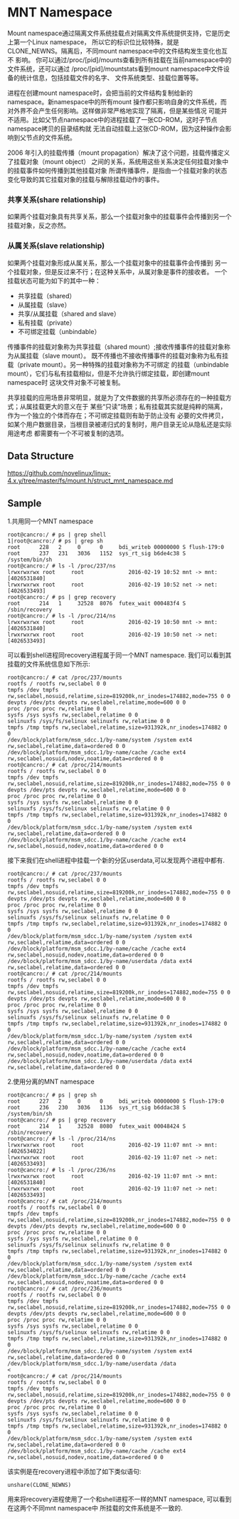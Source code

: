 MNT Namespace
========================================

Mount namespace通过隔离文件系统挂载点对隔离文件系统提供支持，它是历史上第一个Linux namespace，
所以它的标识位比较特殊，就是CLONE_NEWNS。隔离后，不同mount namespace中的文件结构发生变化也互不
影响。
你可以通过/proc/[pid]/mounts查看到所有挂载在当前namespace中的文件系统，还可以通过
/proc/[pid]/mountstats看到mount namespace中文件设备的统计信息，包括挂载文件的名字、
文件系统类型、挂载位置等等。

进程在创建mount namespace时，会把当前的文件结构复制给新的namespace。新namespace中的所有mount
操作都只影响自身的文件系统，而对外界不会产生任何影响。这样做非常严格地实现了隔离，但是某些情况
可能并不适用。比如父节点namespace中的进程挂载了一张CD-ROM，这时子节点namespace拷贝的目录结构就
无法自动挂载上这张CD-ROM，因为这种操作会影响到父节点的文件系统。

2006 年引入的挂载传播（mount propagation）解决了这个问题，挂载传播定义了挂载对象（mount object）
之间的关系，系统用这些关系决定任何挂载对象中的挂载事件如何传播到其他挂载对象
所谓传播事件，是指由一个挂载对象的状态变化导致的其它挂载对象的挂载与解除挂载动作的事件。

### 共享关系(share relationship)

如果两个挂载对象具有共享关系，那么一个挂载对象中的挂载事件会传播到另一个挂载对象，反之亦然。

### 从属关系(slave relationship)

如果两个挂载对象形成从属关系，那么一个挂载对象中的挂载事件会传播到
另一个挂载对象，但是反过来不行；在这种关系中，从属对象是事件的接收者。
一个挂载状态可能为如下的其中一种：

* 共享挂载（shared）
* 从属挂载（slave）
* 共享/从属挂载（shared and slave）
* 私有挂载（private）
* 不可绑定挂载（unbindable）

传播事件的挂载对象称为共享挂载（shared mount）;接收传播事件的挂载对象称为从属挂载（slave mount）。
既不传播也不接收传播事件的挂载对象称为私有挂载（private mount）。另一种特殊的挂载对象称为不可绑定
的挂载（unbindable mount），它们与私有挂载相似，但是不允许执行绑定挂载，即创建mount namespace时
这块文件对象不可被复制。

共享挂载的应用场景非常明显，就是为了文件数据的共享所必须存在的一种挂载方式；从属挂载更大的意义在于
某些“只读”场景；私有挂载其实就是纯粹的隔离，作为一个独立的个体而存在；不可绑定挂载则有助于防止没有
必要的文件拷贝，如某个用户数据目录，当根目录被递归式的复制时，用户目录无论从隐私还是实际用途考虑
都需要有一个不可被复制的选项。

Data Structure
----------------------------------------

https://github.com/novelinux/linux-4.x.y/tree/master/fs/mount.h/struct_mnt_namespace.md

Sample
----------------------------------------

1.共用同一个MNT namespace

```
root@cancro:/ # ps | grep shell
1|root@cancro:/ # ps | grep sh
root      228   2     0      0     bdi_writeb 00000000 S flush-179:0
root      237   231   3036   1152  sys_rt_sig b6de4c38 S /system/bin/sh
root@cancro:/ # ls -l /proc/237/ns
lrwxrwxrwx root     root              2016-02-19 10:52 mnt -> mnt:[4026531840]
lrwxrwxrwx root     root              2016-02-19 10:52 net -> net:[4026533493]
root@cancro:/ # ps | grep recovery
root      214   1     32528  8076  futex_wait 000483f4 S /sbin/recovery
root@cancro:/ # ls -l /proc/214/ns
lrwxrwxrwx root     root              2016-02-19 10:50 mnt -> mnt:[4026531840]
lrwxrwxrwx root     root              2016-02-19 10:50 net -> net:[4026533493]
```

可以看到shell进程同recovery进程属于同一个MNT namespace. 我们可以看到其挂载的文件系统信息如下所示:

```
root@cancro:/ # cat /proc/237/mounts
rootfs / rootfs rw,seclabel 0 0
tmpfs /dev tmpfs rw,seclabel,nosuid,relatime,size=819200k,nr_inodes=174882,mode=755 0 0
devpts /dev/pts devpts rw,seclabel,relatime,mode=600 0 0
proc /proc proc rw,relatime 0 0
sysfs /sys sysfs rw,seclabel,relatime 0 0
selinuxfs /sys/fs/selinux selinuxfs rw,relatime 0 0
tmpfs /tmp tmpfs rw,seclabel,relatime,size=931392k,nr_inodes=174882 0 0
/dev/block/platform/msm_sdcc.1/by-name/system /system ext4 rw,seclabel,relatime,data=ordered 0 0
/dev/block/platform/msm_sdcc.1/by-name/cache /cache ext4 rw,seclabel,nosuid,nodev,noatime,data=ordered 0 0
root@cancro:/ # cat /proc/214/mounts
rootfs / rootfs rw,seclabel 0 0
tmpfs /dev tmpfs rw,seclabel,nosuid,relatime,size=819200k,nr_inodes=174882,mode=755 0 0
devpts /dev/pts devpts rw,seclabel,relatime,mode=600 0 0
proc /proc proc rw,relatime 0 0
sysfs /sys sysfs rw,seclabel,relatime 0 0
selinuxfs /sys/fs/selinux selinuxfs rw,relatime 0 0
tmpfs /tmp tmpfs rw,seclabel,relatime,size=931392k,nr_inodes=174882 0 0
/dev/block/platform/msm_sdcc.1/by-name/system /system ext4 rw,seclabel,relatime,data=ordered 0 0
/dev/block/platform/msm_sdcc.1/by-name/cache /cache ext4 rw,seclabel,nosuid,nodev,noatime,data=ordered 0 0
```

接下来我们在shell进程中挂载一个新的分区userdata,可以发现两个进程中都有.

```
root@cancro:/ # cat /proc/237/mounts
rootfs / rootfs rw,seclabel 0 0
tmpfs /dev tmpfs rw,seclabel,nosuid,relatime,size=819200k,nr_inodes=174882,mode=755 0 0
devpts /dev/pts devpts rw,seclabel,relatime,mode=600 0 0
proc /proc proc rw,relatime 0 0
sysfs /sys sysfs rw,seclabel,relatime 0 0
selinuxfs /sys/fs/selinux selinuxfs rw,relatime 0 0
tmpfs /tmp tmpfs rw,seclabel,relatime,size=931392k,nr_inodes=174882 0 0
/dev/block/platform/msm_sdcc.1/by-name/system /system ext4 rw,seclabel,relatime,data=ordered 0 0
/dev/block/platform/msm_sdcc.1/by-name/cache /cache ext4 rw,seclabel,nosuid,nodev,noatime,data=ordered 0 0
/dev/block/platform/msm_sdcc.1/by-name/userdata /data ext4 rw,seclabel,relatime,data=ordered 0 0
root@cancro:/ # cat /proc/214/mounts
rootfs / rootfs rw,seclabel 0 0
tmpfs /dev tmpfs rw,seclabel,nosuid,relatime,size=819200k,nr_inodes=174882,mode=755 0 0
devpts /dev/pts devpts rw,seclabel,relatime,mode=600 0 0
proc /proc proc rw,relatime 0 0
sysfs /sys sysfs rw,seclabel,relatime 0 0
selinuxfs /sys/fs/selinux selinuxfs rw,relatime 0 0
tmpfs /tmp tmpfs rw,seclabel,relatime,size=931392k,nr_inodes=174882 0 0
/dev/block/platform/msm_sdcc.1/by-name/system /system ext4 rw,seclabel,relatime,data=ordered 0 0
/dev/block/platform/msm_sdcc.1/by-name/cache /cache ext4 rw,seclabel,nosuid,nodev,noatime,data=ordered 0 0
/dev/block/platform/msm_sdcc.1/by-name/userdata /data ext4 rw,seclabel,relatime,data=ordered 0 0
```

2.使用分离的MNT namespace

```
root@cancro:/ # ps | grep sh
root      227   2     0      0     bdi_writeb 00000000 S flush-179:0
root      236   230   3036   1136  sys_rt_sig b6ddac38 S /system/bin/sh
root@cancro:/ # ps | grep recovery
root      214   1     32528  8080  futex_wait 00048424 S /sbin/recovery
root@cancro:/ # ls -l /proc/214/ns
lrwxrwxrwx root     root              2016-02-19 11:07 mnt -> mnt:[4026534022]
lrwxrwxrwx root     root              2016-02-19 11:07 net -> net:[4026533493]
root@cancro:/ # ls -l /proc/236/ns
lrwxrwxrwx root     root              2016-02-19 11:07 mnt -> mnt:[4026531840]
lrwxrwxrwx root     root              2016-02-19 11:07 net -> net:[4026533493]
root@cancro:/ # cat /proc/214/mounts
rootfs / rootfs rw,seclabel 0 0
tmpfs /dev tmpfs rw,seclabel,nosuid,relatime,size=819200k,nr_inodes=174882,mode=755 0 0
devpts /dev/pts devpts rw,seclabel,relatime,mode=600 0 0
proc /proc proc rw,relatime 0 0
sysfs /sys sysfs rw,seclabel,relatime 0 0
selinuxfs /sys/fs/selinux selinuxfs rw,relatime 0 0
tmpfs /tmp tmpfs rw,seclabel,relatime,size=931392k,nr_inodes=174882 0 0
/dev/block/platform/msm_sdcc.1/by-name/system /system ext4 rw,seclabel,relatime,data=ordered 0 0
/dev/block/platform/msm_sdcc.1/by-name/cache /cache ext4 rw,seclabel,nosuid,nodev,noatime,data=ordered 0 0
root@cancro:/ # cat /proc/236/mounts
rootfs / rootfs rw,seclabel 0 0
tmpfs /dev tmpfs rw,seclabel,nosuid,relatime,size=819200k,nr_inodes=174882,mode=755 0 0
devpts /dev/pts devpts rw,seclabel,relatime,mode=600 0 0
proc /proc proc rw,relatime 0 0
sysfs /sys sysfs rw,seclabel,relatime 0 0
selinuxfs /sys/fs/selinux selinuxfs rw,relatime 0 0
tmpfs /tmp tmpfs rw,seclabel,relatime,size=931392k,nr_inodes=174882 0 0
/dev/block/platform/msm_sdcc.1/by-name/system /system ext4 rw,seclabel,relatime,data=ordered 0 0
/dev/block/platform/msm_sdcc.1/by-name/userdata /data                         <
root@cancro:/ # cat /proc/214/mounts
rootfs / rootfs rw,seclabel 0 0
tmpfs /dev tmpfs rw,seclabel,nosuid,relatime,size=819200k,nr_inodes=174882,mode=755 0 0
devpts /dev/pts devpts rw,seclabel,relatime,mode=600 0 0
proc /proc proc rw,relatime 0 0
sysfs /sys sysfs rw,seclabel,relatime 0 0
selinuxfs /sys/fs/selinux selinuxfs rw,relatime 0 0
tmpfs /tmp tmpfs rw,seclabel,relatime,size=931392k,nr_inodes=174882 0 0
/dev/block/platform/msm_sdcc.1/by-name/system /system ext4 rw,seclabel,relatime,data=ordered 0 0
/dev/block/platform/msm_sdcc.1/by-name/cache /cache ext4 rw,seclabel,nosuid,nodev,noatime,data=ordered 0 0
```

该实例是在recovery进程中添加了如下类似语句:

```
unshare(CLONE_NEWNS)
```

用来将recovery进程使用了一个和shell进程不一样的MNT namespace, 可以看到在这两个不同mnt namespace中
所挂载的文件系统是不一致的.
